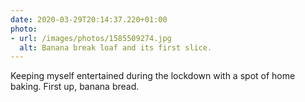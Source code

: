 ```yaml
---
date: 2020-03-29T20:14:37.220+01:00
photo:
- url: /images/photos/1585509274.jpg
  alt: Banana break loaf and its first slice.
---
```

Keeping myself entertained during the lockdown with a spot of home baking. First up, banana bread.
